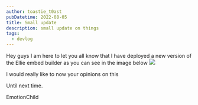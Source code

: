 ```yaml
---
author: toastie_t0ast
pubDatetime: 2022-08-05
title: Small update
description: small update on things
tags:
  - devlog
---
```


Hey guys I am here to let you all know that I have deployed a new version of the Ellie embed builder as you can see in the image below
![](https://cdn.discordapp.com/attachments/862744098133639172/972794190989762611/unknown.png?size=4096)

I would really like to now your opinions on this

Until next time.

EmotionChild
